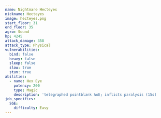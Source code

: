 ```yaml
---
name: Nightmare Hecteyes
nickname: Hecteyes
image: hecteyes.png
start_floor: 31
end_floor: 35
agro: Sound
hp: 4245
attack_damage: 358
attack_type: Physical
vulnerabilities:
  bind: false
  heavy: false
  sleep: false
  slow: true
  stun: true
abilities:
  - name: Hex Eye
    potency: 200
    type: Magic
    description: 'telegraphed pointblank AoE; inflicts paralysis (15s)'
job_specifics:
  SGE:
    difficulty: Easy
---
```

